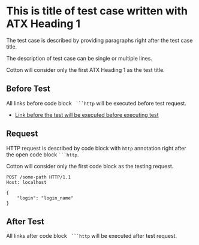 # This is title of test case written with ATX Heading 1

The test case is described by providing paragraphs right after the test case title.

The description of test case can be single or multiple lines.

Cotton will consider only the first ATX Heading 1 as the test title.

## Before Test

All links before code block ` ```http` will be executed before test request.

* [Link before the test will be executed before executing test](../../etc/examples/executable.md)

## Request

HTTP request is described by code block with `http` annotation right after the open code block ` ```http `.

Cotton will consider only the first code block as the testing request.

```http
POST /some-path HTTP/1.1
Host: localhost

{
    "login": "login_name"
}
```

## After Test

All links after code block ` ```http` will be executed after test request.

